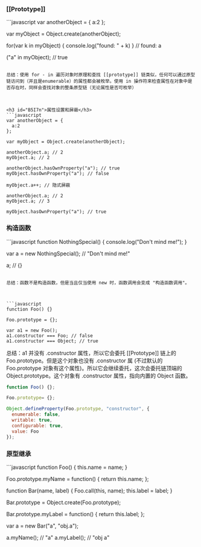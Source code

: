 <h3 id="sPAHp">[[Prototype]]</h3>
```javascript
var anotherObject = {
  a:2
};

var myObject = Object.create(anotherObject);

for(var k in myObject) {
  console.log("found: " + k)
} 
// found: a

("a" in myObject); // true
```

总结：使用 for - in 遍历对象时原理和查找 [[prototype]] 链类似，任何可以通过原型链访问到（并且是enumerable）的属性都会被枚举。使用 in 操作符来检查属性在对象中是否存在时，同样会查找对象的整条原型链（无论属性是否可枚举）



<h3 id="B5I7n">属性设置和屏蔽</h3>
```javascript
var anotherObject = {
  a:2
};

var myObject = Object.create(anotherObject);

anotherObject.a; // 2
myObject.a; // 2

anotherObject.hasOwnProperty("a"); // true
myObject.hasOwnProperty("a"); // false

myObject.a++; // 隐式屏蔽

anotherObject.a; // 2
myObject.a; // 3

myObject.hasOwnProperty("a"); // true 
```



<h3 id="wQQhY">构造函数</h3>
```javascript
function NothingSpecial() {
  console.log("Don't mind me!");
}

var a = new NothingSpecial(); 
// "Don't mind me!"

a; // {}
```

总结：函数不是构造函数，但是当且仅当使用 new 时，函数调用会变成 "构造函数调用"。



```javascript
function Foo() {}

Foo.prototype = {};

var a1 = new Foo();
a1.constructor === Foo; // false
a1.constructor === Object; // true
```

总结：a1 并没有 .constructor 属性，所以它会委托 [[Prototype]] 链上的 Foo.prototype。但是这个对象也没有 .constructor 属 (不过默认的 Foo.prototype 对象有这个属性)。所以它会继续委托，这次会委托链顶端的 Object.prototype。这个对象有 .constructor 属性，指向内置的 Object 函数。



```javascript
function Foo() {};

Foo.prototype= {};

Object.defineProperty(Foo.prototype, "constructor", {
  enumerable: false,
  writable: true,
  configurable: true,
  value: Foo
});
```



<h3 id="JOM4k">原型继承</h3>
```javascript
function Foo() {
  this.name = name;
}

Foo.prototype.myName = function() {
  return this.name;
};

function Bar(name, label) {
  Foo.call(this, name);
  this.label = label;
}

Bar.prototype = Object.create(Foo.prototype);

Bar.prototype.myLabel = function() {
  return this.label;
};

var a = new Bar("a", "obj.a");

a.myName(); // "a"
a.myLabel(); // "obj a"
```

 

